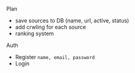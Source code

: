  Plan

- save sources to DB (name, url, active, status)
- add crwling for each source
- ranking system


Auth
- Register `name, email, password`
- Login
